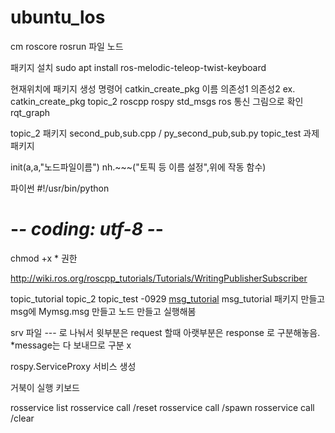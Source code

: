 # ubuntu_los
cm roscore
rosrun 파일 노드

패키지 설치
sudo apt install ros-melodic-teleop-twist-keyboard

현재위치에 패키지 생성 명령어 catkin_create_pkg 이름 의존성1 의존성2
ex. catkin_create_pkg topic_2 roscpp rospy std_msgs
ros 통신 그림으로 확인 rqt_graph

topic_2 패키지 second_pub,sub.cpp / py_second_pub,sub.py
topic_test 과제 패키지

init(a,a,"노드파일이름")
nh.~~~("토픽 등 이름 설정",위에 작동 함수)

파이썬
#!/usr/bin/python
# -*- coding: utf-8 -*-

chmod +x * 권한

http://wiki.ros.org/roscpp_tutorials/Tutorials/WritingPublisherSubscriber

topic_tutorial
topic_2
topic_test
-0929
[msg_tutorial](./msg_tutorial/)
    msg_tutorial 패키지 만들고 msg에 Mymsg.msg 만들고 노드 만들고 실행해봄

srv 파일
--- 로 나눠서 윗부분은 request 할때
            아랫부분은 response 로 구분해놓음.
            *message는 다 보내므로 구분 x

rospy.ServiceProxy 서비스 생성

거북이 실행 키보드

rosservice list
    rosservice call /reset
    rosservice call /spawn
    rosservice call /clear